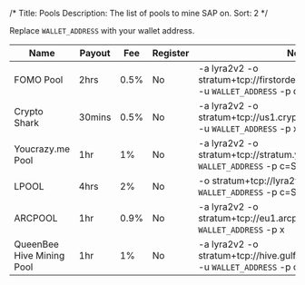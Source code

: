 /*
Title: Pools
Description: The list of pools to mine SAP on.
Sort: 2
*/

Replace `WALLET_ADDRESS` with your wallet address.

| Name | Payout | Fee | Register | Notes |
| --- | --- | --- | --- | --- |
| FOMO Pool | 2hrs | 0.5% | No | -a lyra2v2 -o stratum+tcp://firstordermineroutlook.com:4533 -u `WALLET_ADDRESS`  -p c=Sap |
| Crypto Shark | 30mins | 0.5% | No | -a lyra2v2 -o stratum+tcp://us1.cryptosharkspool.com:3032 -u `WALLET_ADDRESS` -p x |
| Youcrazy.me Pool | 1hr | 1% | No | -a lyra2v2 -o stratum+tcp://stratum.youcrazy.me:4533 -u `WALLET_ADDRESS` -p c=SAP |
| LPOOL | 4hrs | 2% | No | -o stratum+tcp://lyra2v2.lpool.name:12058 -u `WALLET_ADDRESS` -p c=SAP |
| ARCPOOL | 1hr | 0.9% | No | -a lyra2v2 -o stratum+tcp://eu1.arcpool.com:1307 -u `WALLET_ADDRESS` -p x |
| QueenBee Hive Mining Pool | 1hr | 1% | No | -a lyra2v2 -o stratum+tcp://hive.gulfcoastmining.com:4530 -u `WALLET_ADDRESS` -p c=SAP |